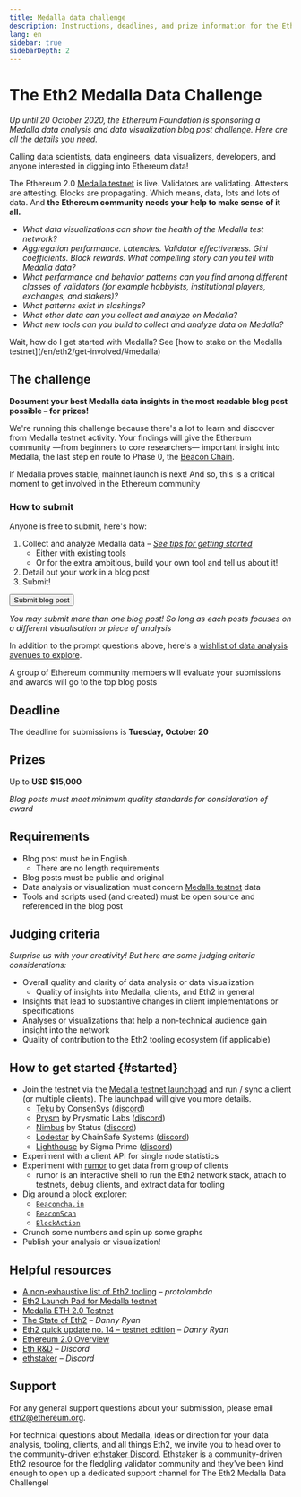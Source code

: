 ```yaml
---
title: Medalla data challenge
description: Instructions, deadlines, and prize information for the Eth2 Medalla testnet data challenge
lang: en
sidebar: true
sidebarDepth: 2
---
```


# The Eth2 Medalla Data Challenge

_Up until 20 October 2020, the Ethereum Foundation is sponsoring a Medalla data analysis and data visualization blog post challenge. Here are all the details you need._

<Divider />

Calling data scientists, data engineers, data visualizers, developers, and anyone interested in digging into Ethereum data!

The Ethereum 2.0 [Medalla testnet](https://github.com/goerli/medalla) is live. Validators are validating. Attesters are attesting. Blocks are propagating. Which means, data, lots and lots of data. And **the Ethereum community needs your help to make sense of it all.**

- _What data visualizations can show the health of the Medalla test network?_
- _Aggregation performance. Latencies. Validator effectiveness. Gini coefficients. Block rewards. What compelling story can you tell with Medalla data?_
- _What performance and behavior patterns can you find among different classes of validators (for example hobbyists, institutional players, exchanges, and stakers)?_
- _What patterns exist in slashings?_
- _What other data can you collect and analyze on Medalla?_
- _What new tools can you build to collect and analyze data on Medalla?_

<InfoBanner emoji=":thinking_face:">
    Wait, how do I get started with Medalla? See [how to stake on the Medalla testnet](/en/eth2/get-involved/#medalla)
 </InfoBanner>

## The challenge

**Document your best Medalla data insights in the most readable blog post possible – for prizes!**

We're running this challenge because there's a lot to learn and discover from Medalla testnet activity. Your findings will give the Ethereum community —from beginners to core researchers— important insight into Medalla, the last step en route to Phase 0, the [Beacon Chain](/en/eth2/the-beacon-chain/).

If Medalla proves stable, mainnet launch is next! And so, this is a critical moment to get involved in the Ethereum community <Twemoji svg text=":rocket:" />

### How to submit

Anyone is free to submit, here's how:

1.  Collect and analyze Medalla data – [_See tips for getting started_](/en/eth2/get-involved/medalla-data-challenge/#started)
    - Either with existing tools
    - Or for the extra ambitious, build your own tool and tell us about it!
2.  Detail out your work in a blog post
3.  Submit!

<Button to="/#">Submit blog post</Button>

_You may submit more than one blog post! So long as each posts focuses on a different visualisation or piece of analysis_

In addition to the prompt questions above, here's a [wishlist of data analysis avenues to explore](https://www.notion.so/efdn/Wishlist-Medalla-Data-Analysis-Visualization-69fe10ffe83748bc87faa0e2586ba857).

A group of Ethereum community members will evaluate your submissions and awards will go to the top blog posts <Twemoji svg text=":trophy:" />

<h2>Deadline <Twemoji svg text=":alarm_clock:" /></h2>

The deadline for submissions is **Tuesday, October 20**

<h2>Prizes <Twemoji svg text=":money_with_wings:" /></h2>

Up to **USD \$15,000**

_Blog posts must meet minimum quality standards for consideration of award_

## Requirements

- Blog post must be in English.
  - There are no length requirements
- Blog posts must be public and original
- Data analysis or visualization must concern [Medalla testnet](https://github.com/goerli/medalla) data
- Tools and scripts used (and created) must be open source and referenced in the blog post

## Judging criteria

_Surprise us with your creativity! But here are some judging criteria considerations:_

- Overall quality and clarity of data analysis or data visualization
  - Quality of insights into Medalla, clients, and Eth2 in general
- Insights that lead to substantive changes in client implementations or specifications
- Analyses or visualizations that help a non-technical audience gain insight into the network
- Quality of contribution to the Eth2 tooling ecosystem (if applicable)

## How to get started {#started}

- Join the testnet via the [Medalla testnet launchpad](https://medalla.launchpad.ethereum.org/) and run / sync a client (or multiple clients). The launchpad will give you more details.
  - [Teku](https://github.com/pegasyseng/teku) by ConsenSys ([discord](https://discord.gg/7hPv2T6))
  - [Prysm](https://github.com/prysmaticlabs/prysm/) by Prysmatic Labs ([discord](https://discord.gg/KSA7rPr))
  - [Nimbus](https://github.com/status-im/nim-beacon-chain) by Status ([discord](https://discord.gg/XRxWahP))
  - [Lodestar](https://github.com/ChainSafe/lodestar) by ChainSafe Systems ([discord](https://discord.gg/aMxzVcr))
  - [Lighthouse](https://github.com/sigp/lighthouse/) by Sigma Prime ([discord](https://discord.gg/cyAszAh))
- Experiment with a client API for single node statistics
- Experiment with [rumor](https://github.com/protolambda/rumor) to get data from group of clients
  - rumor is an interactive shell to run the Eth2 network stack, attach to testnets, debug clients, and extract data for tooling
- Dig around a block explorer:
  - [`Beaconcha.in`](https://beaconcha.in/)
  - [`BeaconScan`](https://beaconscan.com/)
  - [`BlockAction`](https://blockaction.io/)
- Crunch some numbers and spin up some graphs
- Publish your analysis or visualization!

## Helpful resources

- [A non-exhaustive list of Eth2 tooling](https://notes.ethereum.org/@protolambda/eth2_tooling#Network-tooling) _– protolambda_
- [Eth2 Launch Pad for Medalla testnet](https://medalla.launchpad.ethereum.org/)
- [Medalla ETH 2.0 Testnet](https://github.com/goerli/medalla)
- [The State of Eth2](https://blog.ethereum.org/2020/06/02/the-state-of-eth2-june-2020/) _– Danny Ryan_
- [Eth2 quick update no. 14 – testnet edition](https://blog.ethereum.org/2020/08/03/eth2-quick-update-no-14/) _– Danny Ryan_
- [Ethereum 2.0 Overview](https://ethereum.org/en/eth2/)
- [Eth R&D](https://discord.gg/KW3QFW) _– Discord_
- [ethstaker](https://invite.gg/ethstaker) _– Discord_

## Support

For any general support questions about your submission, please email eth2@ethereum.org.

For technical questions about Medalla, ideas or direction for your data analysis, tooling, clients, and all things Eth2, we invite you to head over to the community-driven [ethstaker Discord](https://discord.gg/3E8XBs). Ethstaker is a community-driven Eth2 resource for the fledgling validator community and they've been kind enough to open up a dedicated support channel for The Eth2 Medalla Data Challenge!
